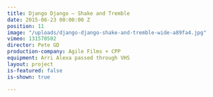 ```yaml
---
title: Django Django — Shake and Tremble
date: 2015-06-23 00:00:00 Z
position: 11
image: "/uploads/django-django-shake-and-tremble-wide-a89fa4.jpg"
vimeo: 131570502
director: Pete GD
production-company: Agile Films + CPP
equipment: Arri Alexa passed through VHS
layout: project
is-featured: false
is-shown: true

---
```


